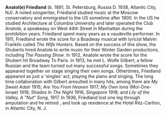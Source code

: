
**Anatol(e) Friedland** (b. 1881, St. Petersburg, Russia D. 1938, Atlantic City, NJ). A noted songwriter, Friedland studied music at the Moscow conservatory and emmigrated to the US sometime after 1900. In the US he studied Architecture at Columbia University and later operated the Club Anatole, a speakeasy on West 44th Street in Manhattan during the prohibition years. Friedland spent many years as a vaudeville performer. In 1911, Friedland wrote the score for a Boadway musical with lyricist Malvin Franklin called *The Wife Hunters*. Based on the success of this show, the Shuberts hired Anatole to write music for their Winter Garden productions, including *The Passing Show*. In 1912, Anatole wrote the score for the Shubert hit Broadway To Paris. 
In 1913, he met L. Wolfe Gilbert; a fellow Russian and the team turned out many successful songs. Sometimes they appeared together on stage singing their own songs. Othertimes, Friedland appeared as just a 'singles' act, playing the piano and singing. The long time collaboration with Gilbert aresulted in many hits; among them are *My Sweet Adair* 1915; *Are You From Heaven* 1917; *My Own Iona* (Moi-One-Ionae) 1916; *Shades In The Night* 1916; *Singapore* 1918; and *Lily of the Valley, A "Nut" Song*, 1917. In 1936, Friedland lost one leg through amputation and he retired , and took up residence at the Hotel Ritz-Carlton, in Atlantic City, N. J.  